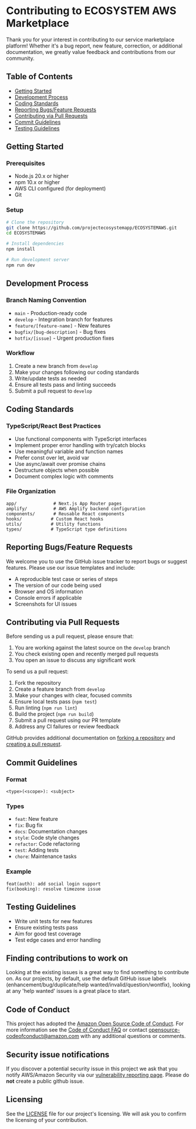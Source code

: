 # Contributing to ECOSYSTEM AWS Marketplace

Thank you for your interest in contributing to our service marketplace platform! Whether it's a bug report, new feature, correction, or additional documentation, we greatly value feedback and contributions from our community.

## Table of Contents

- [Getting Started](#getting-started)
- [Development Process](#development-process)
- [Coding Standards](#coding-standards)
- [Reporting Bugs/Feature Requests](#reporting-bugsfeature-requests)
- [Contributing via Pull Requests](#contributing-via-pull-requests)
- [Commit Guidelines](#commit-guidelines)
- [Testing Guidelines](#testing-guidelines)

## Getting Started

### Prerequisites

- Node.js 20.x or higher
- npm 10.x or higher
- AWS CLI configured (for deployment)
- Git

### Setup

```bash
# Clone the repository
git clone https://github.com/projectecosystemapp/ECOSYSTEMAWS.git
cd ECOSYSTEMAWS

# Install dependencies
npm install

# Run development server
npm run dev
```

## Development Process

### Branch Naming Convention

- `main` - Production-ready code
- `develop` - Integration branch for features
- `feature/[feature-name]` - New features
- `bugfix/[bug-description]` - Bug fixes
- `hotfix/[issue]` - Urgent production fixes

### Workflow

1. Create a new branch from `develop`
2. Make your changes following our coding standards
3. Write/update tests as needed
4. Ensure all tests pass and linting succeeds
5. Submit a pull request to `develop`

## Coding Standards

### TypeScript/React Best Practices

- Use functional components with TypeScript interfaces
- Implement proper error handling with try/catch blocks
- Use meaningful variable and function names
- Prefer const over let, avoid var
- Use async/await over promise chains
- Destructure objects when possible
- Document complex logic with comments

### File Organization

```
app/              # Next.js App Router pages
amplify/          # AWS Amplify backend configuration
components/       # Reusable React components
hooks/           # Custom React hooks
utils/           # Utility functions
types/           # TypeScript type definitions
```

## Reporting Bugs/Feature Requests

We welcome you to use the GitHub issue tracker to report bugs or suggest features. Please use our issue templates and include:

- A reproducible test case or series of steps
- The version of our code being used
- Browser and OS information
- Console errors if applicable
- Screenshots for UI issues

## Contributing via Pull Requests

Before sending us a pull request, please ensure that:

1. You are working against the latest source on the `develop` branch
2. You check existing open and recently merged pull requests
3. You open an issue to discuss any significant work

To send us a pull request:

1. Fork the repository
2. Create a feature branch from `develop`
3. Make your changes with clear, focused commits
4. Ensure local tests pass (`npm test`)
5. Run linting (`npm run lint`)
6. Build the project (`npm run build`)
7. Submit a pull request using our PR template
8. Address any CI failures or review feedback

GitHub provides additional documentation on [forking a repository](https://help.github.com/articles/fork-a-repo/) and
[creating a pull request](https://help.github.com/articles/creating-a-pull-request/).

## Commit Guidelines

### Format

```
<type>(<scope>): <subject>
```

### Types

- `feat`: New feature
- `fix`: Bug fix
- `docs`: Documentation changes
- `style`: Code style changes
- `refactor`: Code refactoring
- `test`: Adding tests
- `chore`: Maintenance tasks

### Example

```
feat(auth): add social login support
fix(booking): resolve timezone issue
```

## Testing Guidelines

- Write unit tests for new features
- Ensure existing tests pass
- Aim for good test coverage
- Test edge cases and error handling

## Finding contributions to work on

Looking at the existing issues is a great way to find something to contribute on. As our projects, by default, use the default GitHub issue labels (enhancement/bug/duplicate/help wanted/invalid/question/wontfix), looking at any 'help wanted' issues is a great place to start.

## Code of Conduct

This project has adopted the [Amazon Open Source Code of Conduct](https://aws.github.io/code-of-conduct).
For more information see the [Code of Conduct FAQ](https://aws.github.io/code-of-conduct-faq) or contact
opensource-codeofconduct@amazon.com with any additional questions or comments.

## Security issue notifications

If you discover a potential security issue in this project we ask that you notify AWS/Amazon Security via our [vulnerability reporting page](http://aws.amazon.com/security/vulnerability-reporting/). Please do **not** create a public github issue.

## Licensing

See the [LICENSE](LICENSE) file for our project's licensing. We will ask you to confirm the licensing of your contribution.
